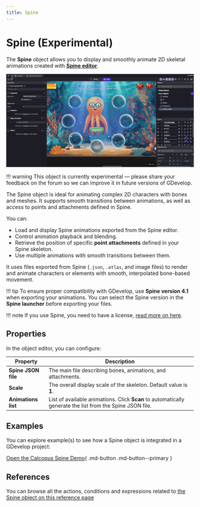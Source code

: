 ```yaml
---
title: Spine
---
```


# Spine (Experimental)

The **Spine** object allows you to display and smoothly animate 2D skeletal animations created with [**Spine editor**](https://esotericsoftware.com/spine).

![Calcopus Spine Demo](image.png)

!!! warning
    This object is currently experimental — please share your feedback on the forum so we can improve it in future versions of GDevelop.

The Spine object is ideal for animating complex 2D characters with bones and meshes.
It supports smooth transitions between animations, as well as access to points and attachments defined in Spine.

You can:

- Load and display Spine animations exported from the Spine editor.
- Control animation playback and blending.
- Retrieve the position of specific **point attachments** defined in your Spine skeleton.
- Use multiple animations with smooth transitions between them.

It uses files exported from Spine (`.json`, `.atlas`, and image files) to render and animate characters or elements with smooth, interpolated bone-based movement.

!!! tip
    To ensure proper compatibility with GDevelop, use **Spine version 4.1** when exporting your animations. You can select the Spine version in the **Spine launcher** before exporting your files.


!!! note
    If you use Spine, you need to have a license, [read more on here](https://esotericsoftware.com/spine-purchase).

    
## Properties

In the object editor, you can configure:

| Property            | Description                                                                                               |
| ------------------- | --------------------------------------------------------------------------------------------------------- |
| **Spine JSON file** | The main file describing bones, animations, and attachments.                                              |
| **Scale**           | The overall display scale of the skeleton. Default value is **1**.                                        |
| **Animations list** | List of available animations. Click **Scan** to automatically generate the list from the Spine JSON file. |

## Examples

You can explore example(s) to see how a Spine object is integrated in a GDevelop project:

[Open the Calcopus Spine Demo](https://gdevelop.io/game-example/free/calcopus-spine-demo){ .md-button .md-button--primary }

## References

You can browse all the actions, conditions and expressions related to [the Spine object on this reference page](/gdevelop5/all-features/spine-object/reference/)

